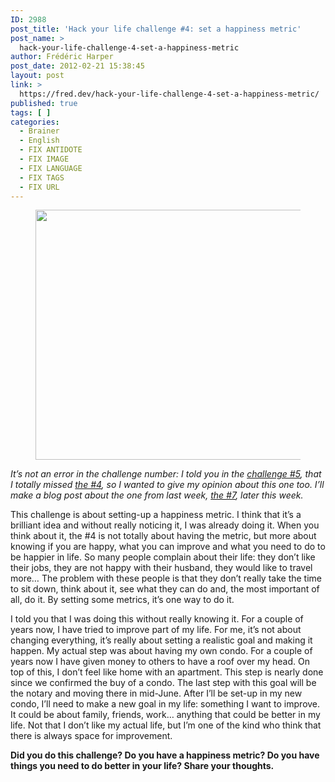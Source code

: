 ```yaml
---
ID: 2988
post_title: 'Hack your life challenge #4: set a happiness metric'
post_name: >
  hack-your-life-challenge-4-set-a-happiness-metric
author: Frédéric Harper
post_date: 2012-02-21 15:38:45
layout: post
link: >
  https://fred.dev/hack-your-life-challenge-4-set-a-happiness-metric/
published: true
tags: [ ]
categories:
  - Brainer
  - English
  - FIX ANTIDOTE
  - FIX IMAGE
  - FIX LANGUAGE
  - FIX TAGS
  - FIX URL
---
```

<figure><img title="5000120312_a47b4a5034_o" src="http://fred.dev/wp-content/uploads/2012/02/5000120312_a47b4a5034_o-580x400.jpg" alt="" width="580" height="400"/></figure><em>It’s not an error in the challenge number: I told you in the <a title="Hack your life challenge #5: do" href="https://fred.dev/hack-your-life-challenge-5-do/">challenge #5</a>, that I totally missed <a href="https://fabricecalando.com/and-theneverything-changes/" target="_blank" rel="noopener noreferrer">the #4</a>, so I wanted to give my opinion about this one too. I’ll make a blog post about the one from last week, <a href="https://fabricecalando.com/hack-your-life-project-take-a-break/" target="_blank" rel="noopener noreferrer">the #7</a>, later this week.</em><p>This challenge is about setting-up a happiness metric. I think that it’s a brilliant idea and without really noticing it, I was already doing it. When you think about it, the #4 is not totally about having the metric, but more about knowing if you are happy, what you can improve and what you need to do to be happier in life. So many people complain about their life: they don’t like their jobs, they are not happy with their husband, they would like to travel more… The problem with these people is that they don’t really take the time to sit down, think about it, see what they can do and, the most important of all, do it. By setting some metrics, it’s one way to do it.</p><p>I told you that I was doing this without really knowing it. For a couple of years now, I have tried to improve part of my life. For me, it’s not about changing everything, it’s really about setting a realistic goal and making it happen. My actual step was about having my own condo. For a couple of years now I have given money to others to have a roof over my head. On top of this, I don’t feel like home with an apartment. This step is nearly done since we confirmed the buy of a condo. The last step with this goal will be the notary and moving there in mid-June. After I’ll be set-up in my new condo, I’ll need to make a new goal in my life: something I want to improve. It could be about family, friends, work… anything that could be better in my life. Not that I don’t like my actual life, but I’m one of the kind who think that there is always space for improvement.</p><strong>Did you do this challenge? Do you have a happiness metric? Do you have things you need to do better in your life? Share your thoughts.</strong>